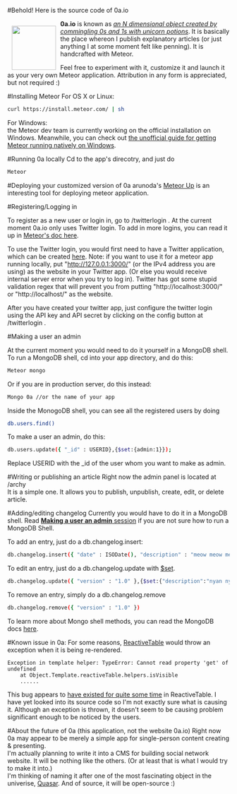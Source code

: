 #Behold! Here is the source code of 0a.io

<a href="http://0a.io"><img width="100px" src="http://0a.io/assets/img/0a.png" align="left" hspace="10" style="margin-top:13px"></a>
**0a.io** is known as <a href="http://0a.io/about">*an N dimensional object created by commingling 0s and 1s with unicorn potions*</a>. It is basically the place whereon I publish explanatory articles (or just anything I at some moment felt like penning). It is handcrafted with Meteor.


Feel free to experiment with it, customize it and launch it as your very own Meteor application. Attribution in any form is appreciated, but not required :)

#Installing Meteor
For OS X or Linux:
```bash
curl https://install.meteor.com/ | sh
```

For Windows: <br>the Meteor dev team is currently working on the official installation on Windows. Meanwhile, you can check out <a href="http://win.meteor.com/">the unofficial guide for getting Meteor running natively on Windows</a>.

#Running 0a locally
Cd to the app's direcotry, and just do
```bash
Meteor
```

#Deploying your customized version of 0a
arunoda's <a href="https://github.com/arunoda/meteor-up">Meteor Up</a> is an interesting tool for deploying meteor application.

#Registering/Logging in

To register as a new user or login in, go to /twitterlogin . At the current moment 0a.io only uses Twitter login. To add in more logins, you can read it up in <a href="http://docs.meteor.com/#/basic/accounts"> Meteor's doc here</a>.

To use the Twitter login, you would first need to have a Twitter application, which can be created <a href="https://apps.twitter.com/">here</a>. Note: if you want to use it for a meteor app running locally, put "http://127.0.0.1:3000/" (or the IPv4 address you are using) as the website in your Twitter app. (Or else you would receive internal server error when you try to log in). Twitter has got some stupid validation regex that will prevent you from putting "http://localhost:3000/" or "http://localhost/" as the website.

After you have created your twitter app, just configure the twitter login using the API key and API secret by clicking on the config button at /twitterlogin .
<br>


#Making a user an admin

At the current moment you would need to do it yourself in a MongoDB shell.
<br>To run a MongoDB shell, cd into your app directory, and do this:
```bash
Meteor mongo
```

Or if you are in production server, do this instead:
```bash
Mongo 0a //or the name of your app
```

Inside the MonogoDB shell, you can see all the registered users by doing
```bash
db.users.find()
```
To make a user an admin, do this:
```bash
db.users.update({ "_id" : USERID},{$set:{admin:1}});
```
Replace USERID with the _id of the user whom you want to make as admin.

#Writing or publishing an article
Right now the admin panel is located at /archy
<br>It is a simple one. It allows you to publish, unpublish, create, edit, or delete article.

#Adding/editing changelog
Currently you would have to do it in a MongoDB shell. Read <a href="https://github.com/0a-/0a.io#making-a-user-an-admin"><b>Making a user an admin</b> session</a> if you are not sure how to run a MongoDB Shell.

To add an entry, just do a db.changelog.insert:
```bash
db.changelog.insert({ "date" : ISODate(), "description" : "meow meow meow", "version" : "1.0" })
```

To edit an entry, just do a db.changelog.update with <a href="http://docs.mongodb.org/manual/reference/operator/update/set/">$set</a>.
```bash
db.changelog.update({ "version" : "1.0" },{$set:{"description":"nyan nyan"}})
```

To remove an entry, simply do a db.changelog.remove
```bash
db.changelog.remove({ "version" : "1.0" })
```

To learn more about Mongo shell methods, you can read the MongoDB docs <a href="http://docs.mongodb.org/manual/reference/method/">here</a>.

#Known issue in 0a:
For some reasons, <a href="https://github.com/ecohealthalliance/reactive-table">ReactiveTable</a> would throw an exception when it is being re-rendered.
```
Exception in template helper: TypeError: Cannot read property 'get' of undefined
    at Object.Template.reactiveTable.helpers.isVisible
    ......
```

This bug appears to <a href="https://github.com/ecohealthalliance/reactive-table/issues/116">have existed for quite some time</a> in ReactiveTable. I have yet looked into its source code so I'm not exactly sure what is causing it. Although an exception is thrown, it doesn't seem to be causing problem significant enough to be noticed by the users.

#About the future of 0a (this application, not the website 0a.io)
Right now 0a may appear to be merely a simple app for single-person content creating & presenting. 
<br>I'm actually planning to write it into a CMS for building social network website. It will be nothing like the others. (Or at least that is what I would try to make it into.)  <br>I'm thinking of naming it after one of the most fascinating object in the univerise, <a href="http://en.wikipedia.org/wiki/Quasar">Quasar</a>. And of source, it will be open-source :)
